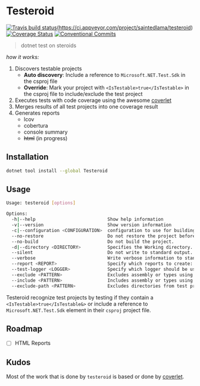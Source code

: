 # Testeroid

[![Travis build status](https://travis-ci.org/saintedlama/testeroid.svg?branch=master)](https://travis-ci.org/saintedlama/testeroid)(https://ci.appveyor.com/project/saintedlama/testeroid)
[![Coverage Status](https://coveralls.io/repos/saintedlama/testeroid/badge.svg?branch=)](https://coveralls.io/r/saintedlama/testeroid?branch=master)
[![Conventional Commits](https://img.shields.io/badge/Conventional%20Commits-1.0.0-yellow.svg)](https://conventionalcommits.org)

> dotnet test on steroids

_how it works:_

1. Discovers testable projects
    * **Auto discovery**: Include a reference to `Microsoft.NET.Test.Sdk` in the csproj file
    * **Override**: Mark your project with `<IsTestable>true</IsTestable>` in the csproj file to include/exclude the test project
2. Executes tests with code coverage using the awesome [coverlet](https://github.com/tonerdo/coverlet)
3. Merges results of all test projects into one coverage result
4. Generates reports
    * lcov
    * cobertura
    * console summary
    * ~~html~~ (in progress)

## Installation

```bash
dotnet tool install --global Testeroid
```

## Usage

```bash
Usage: testeroid [options]

Options:
  -h|--help                           Show help information
  -v|--version                        Show version information
  -c|--configuration <CONFIGURATION>  configuration to use for building the project. The default is 'Debug'.
  --no-restore                        Do not restore the project before building.
  --no-build                          Do not build the project.
  -d|--directory <DIRECTORY>          Specifies the Working directory. If specified a solution or a csproj file is discovered using discovery logic in the working directory.
  --silent                            Do not write to standard output.
  --verbose                           Write verbose information to standard output.
  --report <REPORT>                   Specify which reports to create: console, cobertura or lcov.By default console, cobertura and lcov are created
  --test-logger <LOGGER>              Specify which logger should be used for 'dotnet test'.
  --exclude <PATTERN>                 Excludes assembly or types using '[Assembly-Filter]Type-Filter' syntax with wildcards '*' and '?'. For example: --exclude '[*]Testeroid.*' will exclude all types in Testeroid namespace in any assembly.
  --include <PATTERN>                 Includes assembly or types using '[Assembly-Filter]Type-Filter' syntax with wildcards '*' and '?'. For example: --include '[*]Testeroid.*' will include all types in Testeroid namespace in any assembly.
  --exclude-path <PATTERN>            Excludes directories from test project discovery. To exclude a directory 'fixtures' use --exclude-path fixtures. Note all directories with name containing fixture will be excluded.
```

Testeroid recognize test projects by testing if they contain a `<IsTestable>true</IsTestable&>` or include a reference to `Microsoft.NET.Test.Sdk` element in their `csproj` project file.

## Roadmap

* [ ] HTML Reports

## Kudos

Most of the work that is done by `testeroid` is based or done by [coverlet](https://github.com/tonerdo/coverlet).